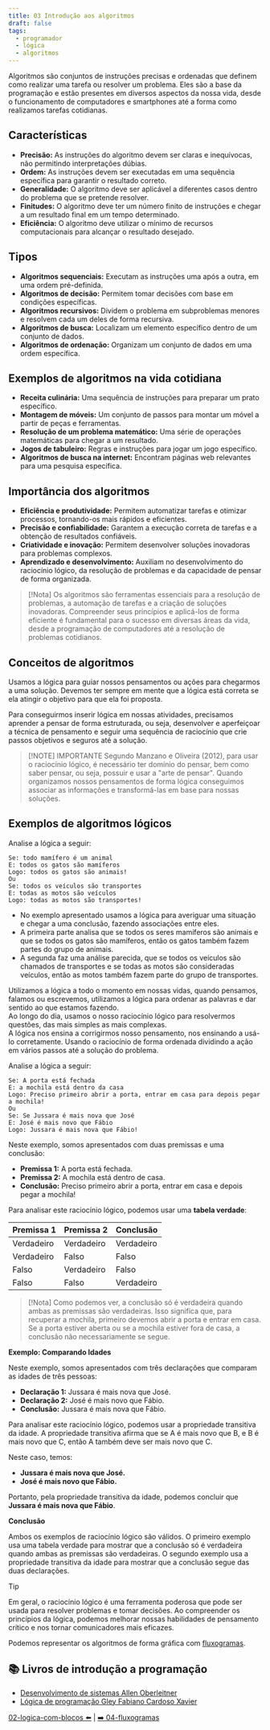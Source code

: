 ```yaml
---
title: 03 Introdução aos algoritmos
draft: false
tags:
  - programador
  - lógica
  - algoritmos
---
```

Algoritmos são conjuntos de instruções precisas e ordenadas que definem como realizar uma tarefa ou resolver um problema. Eles são a base da programação e estão presentes em diversos aspectos da nossa vida, desde o funcionamento de computadores e smartphones até a forma como realizamos tarefas cotidianas.

## Características

- **Precisão:** As instruções do algoritmo devem ser claras e inequívocas, não permitindo interpretações dúbias.
- **Ordem:** As instruções devem ser executadas em uma sequência específica para garantir o resultado correto.
- **Generalidade:** O algoritmo deve ser aplicável a diferentes casos dentro do problema que se pretende resolver.
- **Finitudes:** O algoritmo deve ter um número finito de instruções e chegar a um resultado final em um tempo determinado.
- **Eficiência:** O algoritmo deve utilizar o mínimo de recursos computacionais para alcançar o resultado desejado.

## Tipos

- **Algoritmos sequenciais:** Executam as instruções uma após a outra, em uma ordem pré-definida.
- **Algoritmos de decisão:** Permitem tomar decisões com base em condições específicas.
- **Algoritmos recursivos:** Dividem o problema em subproblemas menores e resolvem cada um deles de forma recursiva.
- **Algoritmos de busca:** Localizam um elemento específico dentro de um conjunto de dados.
- **Algoritmos de ordenação:** Organizam um conjunto de dados em uma ordem específica.

## Exemplos de algoritmos na vida cotidiana

- **Receita culinária:** Uma sequência de instruções para preparar um prato específico.
- **Montagem de móveis:** Um conjunto de passos para montar um móvel a partir de peças e ferramentas.
- **Resolução de um problema matemático:** Uma série de operações matemáticas para chegar a um resultado.
- **Jogos de tabuleiro:** Regras e instruções para jogar um jogo específico.
- **Algoritmos de busca na internet:** Encontram páginas web relevantes para uma pesquisa específica.

## Importância dos algoritmos

- **Eficiência e produtividade:** Permitem automatizar tarefas e otimizar processos, tornando-os mais rápidos e eficientes.
- **Precisão e confiabilidade:** Garantem a execução correta de tarefas e a obtenção de resultados confiáveis.
- **Criatividade e inovação:** Permitem desenvolver soluções inovadoras para problemas complexos.
- **Aprendizado e desenvolvimento:** Auxiliam no desenvolvimento do raciocínio lógico, da resolução de problemas e da capacidade de pensar de forma organizada.

> [!Nota] 
> Os algoritmos são ferramentas essenciais para a resolução de problemas, a automação de tarefas e a criação de soluções inovadoras. Compreender seus princípios e aplicá-los de forma eficiente é fundamental para o sucesso em diversas áreas da vida, desde a programação de computadores até a resolução de problemas cotidianos.

## Conceitos de algoritmos

Usamos a lógica para guiar nossos pensamentos ou ações para chegarmos a uma solução. Devemos ter sempre em mente que a lógica está correta se ela atingir o objetivo para que ela foi proposta.

Para conseguirmos inserir lógica em nossas atividades, precisamos aprender a pensar de forma estruturada, ou seja, desenvolver e aperfeiçoar a técnica de pensamento e seguir uma sequência de raciocínio que crie passos objetivos e seguros até a solução.


> [!NOTE] IMPORTANTE
Segundo Manzano e Oliveira (2012), para usar o raciocínio lógico, é necessário ter domínio do pensar, bem como saber pensar, ou seja, possuir e usar a "arte de pensar".
Quando organizamos nossos pensamentos de forma lógica conseguimos associar as informações e transformá-las em base para nossas soluções.

## Exemplos de algoritmos lógicos

Analise a lógica a seguir:

	Se: todo mamífero é um animal
	E: todos os gatos são mamíferos
	Logo: todos os gatos são animais!
	Ou
	Se: todos os veículos são transportes
	E: todas as motos são veículos
	Logo: todas as motos são transportes!

- No exemplo apresentado usamos a lógica para averiguar uma situação e chegar a uma conclusão, fazendo associações entre eles.
- A primeira parte analisa que se todos os seres mamíferos são animais e que se todos os gatos são mamíferos, então os gatos também fazem partes do grupo de animais.
- A segunda faz uma análise parecida, que se todos os veículos são chamados de transportes e se todas as motos são consideradas veículos, então as motos também fazem parte do grupo de transportes.

Utilizamos a lógica a todo o momento em nossas vidas, quando pensamos, falamos ou escrevemos, utilizamos a lógica para ordenar as palavras e dar sentido ao que estamos fazendo.\
Ao longo do dia, usamos o nosso raciocínio lógico para resolvermos questões, das mais simples as mais complexas.\
A lógica nos ensina a corrigirmos nosso pensamento, nos ensinando a usá-lo corretamente. Usando o raciocínio de forma ordenada dividindo a ação em vários passos até a solução do problema.

Analise a lógica a seguir:

	Se: A porta está fechada
	E: a mochila está dentro da casa
	Logo: Preciso primeiro abrir a porta, entrar em casa para depois pegar a mochila!
	Ou
	Se: Se Jussara é mais nova que José
	E: José é mais novo que Fábio
	Logo: Jussara é mais nova que Fábio!

Neste exemplo, somos apresentados com duas premissas e uma conclusão:

- **Premissa 1:** A porta está fechada.
- **Premissa 2:** A mochila está dentro de casa.
- **Conclusão:** Preciso primeiro abrir a porta, entrar em casa e depois pegar a mochila!

Para analisar este raciocínio lógico, podemos usar uma **tabela verdade**:

|Premissa 1|Premissa 2|Conclusão|
|---|---|---|
|Verdadeiro|Verdadeiro|Verdadeiro|
|Verdadeiro|Falso|Falso|
|Falso|Verdadeiro|Falso|
|Falso|Falso|Verdadeiro|

> [!Nota] 
Como podemos ver, a conclusão só é verdadeira quando ambas as premissas são verdadeiras. Isso significa que, para recuperar a mochila, primeiro devemos abrir a porta e entrar em casa. Se a porta estiver aberta ou se a mochila estiver fora de casa, a conclusão não necessariamente se segue.

**Exemplo: Comparando Idades**

Neste exemplo, somos apresentados com três declarações que comparam as idades de três pessoas:

- **Declaração 1:** Jussara é mais nova que José.
- **Declaração 2:** José é mais novo que Fábio.
- **Conclusão:** Jussara é mais nova que Fábio.

Para analisar este raciocínio lógico, podemos usar a propriedade transitiva da idade. A propriedade transitiva afirma que se A é mais novo que B, e B é mais novo que C, então A também deve ser mais novo que C.

Neste caso, temos:

- **Jussara é mais nova que José.**
- **José é mais novo que Fábio.**

Portanto, pela propriedade transitiva da idade, podemos concluir que **Jussara é mais nova que Fábio**.

**Conclusão**

Ambos os exemplos de raciocínio lógico são válidos. O primeiro exemplo usa uma tabela verdade para mostrar que a conclusão só é verdadeira quando ambas as premissas são verdadeiras. O segundo exemplo usa a propriedade transitiva da idade para mostrar que a conclusão segue das duas declarações.


> [!tip] 
Em geral, o raciocínio lógico é uma ferramenta poderosa que pode ser usada para resolver problemas e tomar decisões. Ao compreender os princípios da lógica, podemos melhorar nossas habilidades de pensamento crítico e nos tornar comunicadores mais eficazes.

Podemos representar os algoritmos de forma gráfica com [fluxogramas](04-fluxogramas.md).

## 📚 Livros de introdução a programação

- [Desenvolvimento de sistemas Allen Oberleitner](https://jocile.notion.site/Desenvolvimento-de-sistemas-Allen-Oberleitner-7f43c99c571d43ecafd026cda967461e)
- [Lógica de programação Gley Fabiano Cardoso Xavier](https://jocile.notion.site/L-gica-de-programa-o-Gley-Fabiano-Cardoso-Xavier-1dbcc1c64e45402d9f130d07fd2914dd)

[02-logica-com-blocos ⬅️](02-logica-com-blocos.md) | [➡️ 04-fluxogramas](04-fluxogramas.md)
